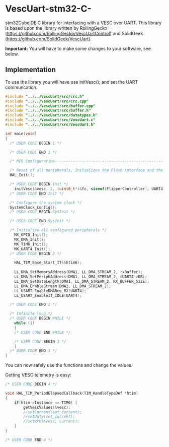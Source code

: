 # VescUart-stm32-C-

stm32CubeIDE C library for interfacing with a VESC over UART. This library is based upon the library written by RollingGecko (https://github.com/RollingGecko/VescUartControl) and 
SolidGeek (https://github.com/SolidGeek/VescUart).

**Important:** You will have to make some changes to your software, see below.

## Implementation

To use the library you will have use initVesc(); and set the UART communcation.

```c
#include "../../VescUart/src/crc.h"
#include "../../VescUart/src/crc.cpp"
#include "../../VescUart/src/buffer.cpp"
#include "../../VescUart/src/buffer.h"
#include "../../VescUart/src/datatypes.h"
#include "../../VescUart/src/VescUart.c"
#include "../../VescUart/src/VescUart.h"

int main(void)
{
  /* USER CODE BEGIN 1 */

  /* USER CODE END 1 */

  /* MCU Configuration--------------------------------------------------------*/

  /* Reset of all peripherals, Initializes the Flash interface and the Systick. */
  HAL_Init();

  /* USER CODE BEGIN Init */
	initVesc(&vesc, 2, (uint8_t*)&fc, sizeof(FlipperController), UART4);
  /* USER CODE END Init */

  /* Configure the system clock */
  SystemClock_Config();
  /* USER CODE BEGIN SysInit */

  /* USER CODE END SysInit */

  /* Initialize all configured peripherals */
    MX_GPIO_Init();
    MX_DMA_Init();
    MX_TIM6_Init();
    MX_UART4_Init();
  /* USER CODE BEGIN 2 */

	HAL_TIM_Base_Start_IT(&htim6);
  
	LL_DMA_SetMemoryAddress(DMA1, LL_DMA_STREAM_2, rxBuffer);
	LL_DMA_SetPeriphAddress(DMA1, LL_DMA_STREAM_2, &UART4->DR);
	LL_DMA_SetDataLength(DMA1, LL_DMA_STREAM_2, RX_BUFFER_SIZE);
	LL_DMA_EnableStream(DMA1, LL_DMA_STREAM_2);
	LL_USART_EnableDMAReq_RX(UART4);
	LL_USART_EnableIT_IDLE(UART4);

  /* USER CODE END 2 */

  /* Infinite loop */
  /* USER CODE BEGIN WHILE */
 	while (1)
	{
    /* USER CODE END WHILE */

    /* USER CODE BEGIN 3 */
	}
  /* USER CODE END 3 */
}
```

You can now safely use the functions and change the values. 

Getting VESC telemetry is easy:

```c
/* USER CODE BEGIN 4 */

void HAL_TIM_PeriodElapsedCallback(TIM_HandleTypeDef *htim)
{
	if(htim->Instance == TIM6) { 
		getVescValues(&vesc);
		//setCurrent(set_current);
		//setDuty(set_current);
		//setRPM(&vesc, current);
	}
}

/* USER CODE END 4 */
```
